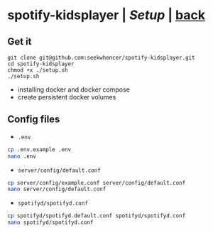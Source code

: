 # spotify-kidsplayer | *Setup* | [back](https://github.com/seekwhencer/spotify-kidsplayer/blob/master/README.md)

## Get it
```
git clone git@github.com:seekwhencer/spotify-kidsplayer.git
cd spotify-kidsplayer
chmod +x ./setup.sh
./setup.sh
```

- installing docker and docker compose
- create persistent docker volumes

## Config files
- `.env`
```bash
cp .env.example .env
nano .env
```

- `server/config/default.conf`
```bash
cp server/config/example.conf server/config/default.conf
nano server/config/default.conf
```

- `spotifyd/spotifyd.conf`
```bash
cp spotifyd/spotifyd.default.conf spotifyd/spotifyd.conf
nano spotifyd/spotifyd.conf
```


